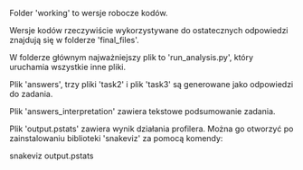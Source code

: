 Folder 'working' to wersje robocze kodów.

Wersje kodów rzeczywiście wykorzystywane do ostatecznych odpowiedzi znajdują się w folderze 'final_files'.

W folderze głównym najważniejszy plik to 'run_analysis.py', który uruchamia wszystkie inne pliki.

Plik 'answers', trzy pliki 'task2' i plik 'task3' są generowane jako odpowiedzi do zadania.

Plik 'answers_interpretation' zawiera tekstowe podsumowanie zadania.

Plik 'output.pstats' zawiera wynik działania profilera. Można go otworzyć po zainstalowaniu biblioteki 'snakeviz' za pomocą komendy:

snakeviz output.pstats
